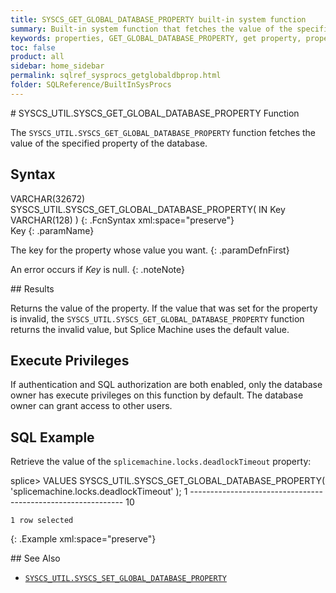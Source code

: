 ```yaml
---
title: SYSCS_GET_GLOBAL_DATABASE_PROPERTY built-in system function
summary: Built-in system function that fetches the value of the specified property of the database.
keywords: properties, GET_GLOBAL_DATABASE_PROPERTY, get property, property value
toc: false
product: all
sidebar: home_sidebar
permalink: sqlref_sysprocs_getglobaldbprop.html
folder: SQLReference/BuiltInSysProcs
---
```

<section>
<div class="TopicContent" data-swiftype-index="true" markdown="1">
# SYSCS_UTIL.SYSCS_GET_GLOBAL_DATABASE_PROPERTY Function

The `SYSCS_UTIL.SYSCS_GET_GLOBAL_DATABASE_PROPERTY` function fetches the value
of the specified property of the database.

## Syntax

<div class="fcnWrapperWide" markdown="1">
    VARCHAR(32672) SYSCS_UTIL.SYSCS_GET_GLOBAL_DATABASE_PROPERTY(
      IN Key VARCHAR(128)
      )
{: .FcnSyntax xml:space="preserve"}

</div>
<div class="paramList" markdown="1">
Key
{: .paramName}

The key for the property whose value you want.
{: .paramDefnFirst}

An error occurs if *Key* is null.
{: .noteNote}

</div>
## Results

Returns the value of the property. If the value that was set for the
property is invalid, the `SYSCS_UTIL.SYSCS_GET_GLOBAL_DATABASE_PROPERTY`
function returns the invalid value, but Splice Machine uses the default
value.

## Execute Privileges

If authentication and SQL authorization are both enabled, only the
database owner has execute privileges on this function by default. The
database owner can grant access to other users.

## SQL Example

Retrieve the value of the `splicemachine.locks.deadlockTimeout`
property:

<div class="preWrapper" markdown="1">
    splice> VALUES SYSCS_UTIL.SYSCS_GET_GLOBAL_DATABASE_PROPERTY( 'splicemachine.locks.deadlockTimeout' );
    1
    -------------------------------------------------------------
    10

    1 row selected
{: .Example xml:space="preserve"}

</div>
## See Also

* [`SYSCS_UTIL.SYSCS_SET_GLOBAL_DATABASE_PROPERTY`](sqlref_sysprocs_setglobaldbprop.html)

</div>
</section>
